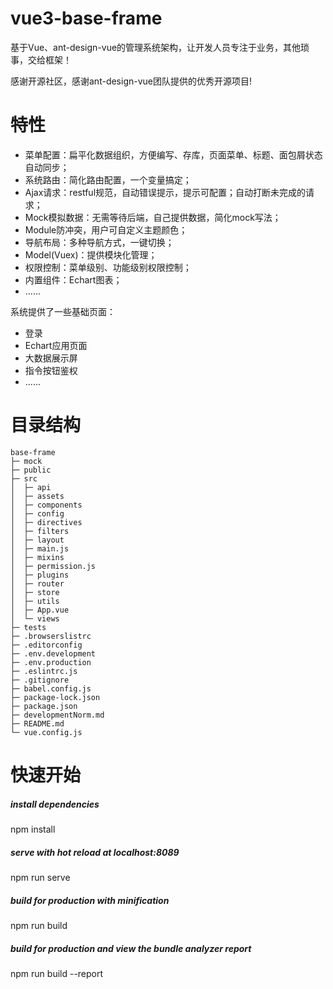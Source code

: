 # vue3-base-frame
基于Vue、ant-design-vue的管理系统架构，让开发人员专注于业务，其他琐事，交给框架！

感谢开源社区，感谢ant-design-vue团队提供的优秀开源项目!

# 特性
- 菜单配置：扁平化数据组织，方便编写、存库，页面菜单、标题、面包屑状态自动同步；
- 系统路由：简化路由配置，一个变量搞定；
- Ajax请求：restful规范，自动错误提示，提示可配置；自动打断未完成的请求；
- Mock模拟数据：无需等待后端，自己提供数据，简化mock写法；
- Module防冲突，用户可自定义主题颜色；
- 导航布局：多种导航方式，一键切换；
- Model(Vuex)：提供模块化管理；
- 权限控制：菜单级别、功能级别权限控制；
- 内置组件：Echart图表；
- ......

系统提供了一些基础页面：
- 登录
- Echart应用页面
- 大数据展示屏
- 指令按钮鉴权
- ......

# 目录结构

```
base-frame
├─ mock
├─ public
├─ src
│  ├─ api
│  ├─ assets
│  ├─ components
│  ├─ config
│  ├─ directives
│  ├─ filters
│  ├─ layout
│  ├─ main.js
│  ├─ mixins
│  ├─ permission.js
│  ├─ plugins
│  ├─ router
│  ├─ store
│  ├─ utils
│  ├─ App.vue
│  └─ views
├─ tests
├─ .browserslistrc
├─ .editorconfig
├─ .env.development
├─ .env.production
├─ .eslintrc.js
├─ .gitignore
├─ babel.config.js
├─ package-lock.json
├─ package.json
├─ developmentNorm.md
├─ README.md
└─ vue.config.js

```

# 快速开始
##### install dependencies
npm install

#####  serve with hot reload at localhost:8089
npm run serve

#####  build for production with minification
npm run build

#####  build for production and view the bundle analyzer report
npm run build --report
